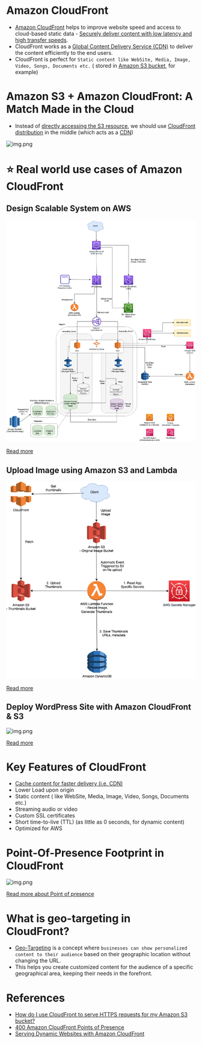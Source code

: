 # Amazon CloudFront
- [Amazon CloudFront](https://aws.amazon.com/cloudfront/) helps to improve website speed and access to cloud-based static data - [Securely deliver content with low latency and high transfer speeds](../../1_HLDDesignComponents/0_SystemGlossaries/LatencyThroughput.md).
- CloudFront works as a [Global Content Delivery Service (CDN)](../../1_HLDDesignComponents/0_SystemGlossaries/CDNs.md) to deliver the content efficiently to the end users.
- CloudFront is perfect for `Static content like WebSite, Media, Image, Video, Songs, Documents etc.` ( stored in [Amazon S3 bucket](../7_StorageServices/AmazonS3.md), for example)

# Amazon S3 + Amazon CloudFront: A Match Made in the Cloud
- Instead of [directly accessing the S3 resource](https://aws.amazon.com/blogs/networking-and-content-delivery/amazon-s3-amazon-cloudfront-a-match-made-in-the-cloud/), we should use [CloudFront distribution](../1_NetworkingAndContentDelivery/AmazonCloudFront.md) in the middle (which acts as a [CDN](../../1_HLDDesignComponents/0_SystemGlossaries/CDNs.md))

![img.png](https://d2908q01vomqb2.cloudfront.net/5b384ce32d8cdef02bc3a139d4cac0a22bb029e8/2018/06/27/4-v-2.png)

# :star: Real world use cases of Amazon CloudFront

## Design Scalable System on AWS

![img.png](../0_AWSDesigns/DesignScalableSystemWithRDMS/assets/DesignScalableSystemWithRelationalDBOnAWS.drawio.png)

[Read more](../0_AWSDesigns/DesignScalableSystemWithRDMS/README.md)

## Upload Image using Amazon S3 and Lambda

![img.png](../0_AWSDesigns/DesignUploadImageAWSLambdaS3/assets/UploadImage-Lambda.drawio.png)

[Read more](../0_AWSDesigns/DesignUploadImageAWSLambdaS3/README.md)

## Deploy WordPress Site with Amazon CloudFront & S3

![img.png](https://d2908q01vomqb2.cloudfront.net/cb4e5208b4cd87268b208e49452ed6e89a68e0b8/2017/11/06/1-1024x576.png)

[Read more](../0_AWSDesigns/WPSiteCloudFront&S3.md)

# Key Features of CloudFront
- [Cache content for faster delivery (i.e. CDN)](../../1_HLDDesignComponents/0_SystemGlossaries/CDNs.md)
- Lower Load upon origin
- Static content ( like WebSite, Media, Image, Video, Songs, Documents etc.)
- Streaming audio or video
- Custom SSL certificates
- Short time-to-live (TTL) (as little as 0 seconds, for dynamic content)
- Optimized for AWS

# Point-Of-Presence Footprint in CloudFront
![img.png](https://d2908q01vomqb2.cloudfront.net/5b384ce32d8cdef02bc3a139d4cac0a22bb029e8/2022/06/17/CloudFront_400-1024x580.png)

[Read more about Point of presence](../AWS-Global-Architecture-Region-AZ.md#points-of-presence)

# What is geo-targeting in CloudFront?
- [Geo-Targeting](https://aws.amazon.com/blogs/networking-and-content-delivery/leverage-amazon-cloudfront-geolocation-headers-for-state-level-geo-targeting/) is a concept where `businesses can show personalized content to their audience` based on their geographic location without changing the URL. 
- This helps you create customized content for the audience of a specific geographical area, keeping their needs in the forefront.

# References
- [How do I use CloudFront to serve HTTPS requests for my Amazon S3 bucket?](https://aws.amazon.com/premiumsupport/knowledge-center/cloudfront-https-requests-s3/)
- [400 Amazon CloudFront Points of Presence](https://aws.amazon.com/blogs/networking-and-content-delivery/400-amazon-cloudfront-points-of-presence/)
- [Serving Dynamic Websites with Amazon CloudFront](https://blog.shikisoft.com/serving-dynamic-website-with-amazon-cloudfront/)